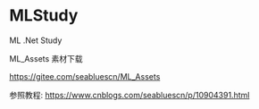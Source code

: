 # MLStudy
ML .Net Study

ML_Assets 素材下载

https://gitee.com/seabluescn/ML_Assets

参照教程:
https://www.cnblogs.com/seabluescn/p/10904391.html

